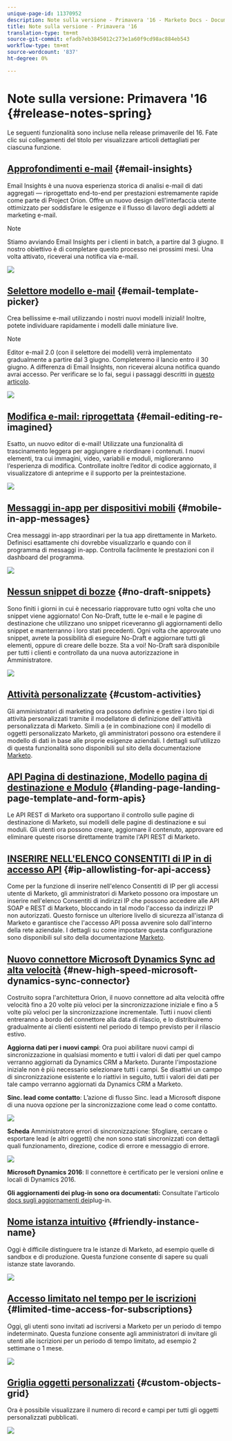 ```yaml
---
unique-page-id: 11370952
description: Note sulla versione - Primavera '16 - Marketo Docs - Documentazione prodotto
title: Note sulla versione - Primavera '16
translation-type: tm+mt
source-git-commit: efadb7eb3845012c273e1a60f9cd98ac884eb543
workflow-type: tm+mt
source-wordcount: '837'
ht-degree: 0%

---
```



# Note sulla versione: Primavera &#39;16 {#release-notes-spring}

Le seguenti funzionalità sono incluse nella release primaverile del 16. Fate clic sui collegamenti del titolo per visualizzare articoli dettagliati per ciascuna funzione.

## [Approfondimenti e-mail](http://docs.marketo.com/display/docs/email+insights) {#email-insights}

Email Insights è una nuova esperienza storica di analisi e-mail di dati aggregati — riprogettato end-to-end per prestazioni estremamente rapide come parte di Project Orion. Offre un nuovo design dell&#39;interfaccia utente ottimizzato per soddisfare le esigenze e il flusso di lavoro degli addetti al marketing e-mail.

>[!NOTE]
>
>Stiamo avviando Email Insights per i clienti in batch, a partire dal 3 giugno. Il nostro obiettivo è di completare questo processo nei prossimi mesi. Una volta attivato, riceverai una notifica via e-mail.

![](assets/two.png)

## [Selettore modello e-mail](/help/marketo/product-docs/email-marketing/general/email-editor-2/email-template-picker-overview.md) {#email-template-picker}

Crea bellissime e-mail utilizzando i nostri nuovi modelli iniziali! Inoltre, potete individuare rapidamente i modelli dalle miniature live.

>[!NOTE]
>
>Editor e-mail 2.0 (con il selettore dei modelli) verrà implementato gradualmente a partire dal 3 giugno. Completeremo il lancio entro il 30 giugno. A differenza di Email Insights, non riceverai alcuna notifica quando avrai accesso. Per verificare se lo fai, segui i passaggi descritti in [questo articolo](https://docs.marketo.com/pages/viewpage.action?pageId=11373011).

![](assets/5-29-home-starter-templates.png)

## [Modifica e-mail: riprogettata](/help/marketo/product-docs/email-marketing/general/email-editor-2/email-editor-v2-0-overview.md) {#email-editing-re-imagined}

Esatto, un nuovo editor di e-mail! Utilizzate una funzionalità di trascinamento leggera per aggiungere e riordinare i contenuti. I nuovi elementi, tra cui immagini, video, variabili e moduli, miglioreranno l’esperienza di modifica. Controllate inoltre l’editor di codice aggiornato, il visualizzatore di anteprime e il supporto per la preintestazione.

![](assets/17a-29-modules-next.png)

## [Messaggi in-app per dispositivi mobili](/help/marketo/product-docs/mobile-marketing/in-app-messages/understanding-in-app-messages.md) {#mobile-in-app-messages}

Crea messaggi in-app straordinari per la tua app direttamente in Marketo. Definisci esattamente chi dovrebbe visualizzarlo e quando con il programma di messaggi in-app. Controlla facilmente le prestazioni con il dashboard del programma.

![](assets/pasted-image-at-2016-05-24-09-45-am.png)

## [Nessun snippet di bozze](/help/marketo/product-docs/administration/users-and-roles/managing-user-roles-and-permissions/enable-no-draft-for-snippets.md) {#no-draft-snippets}

Sono finiti i giorni in cui è necessario riapprovare tutto ogni volta che uno snippet viene aggiornato! Con No-Draft, tutte le e-mail e le pagine di destinazione che utilizzano uno snippet riceveranno gli aggiornamenti dello snippet e manterranno i loro stati precedenti. Ogni volta che approvate uno snippet, avrete la possibilità di eseguire No-Draft e aggiornare tutti gli elementi, oppure di creare delle bozze. Sta a voi! No-Draft sarà disponibile per tutti i clienti e controllato da una nuova autorizzazione in Amministratore.

![](assets/image2016-5-16-15-3a41-3a17.png)

## [Attività personalizzate](http://docs.marketo.com/display/docs/marketo+custom+activities) {#custom-activities}

Gli amministratori di marketing ora possono definire e gestire i loro tipi di attività personalizzati tramite il modellatore di definizione dell&#39;attività personalizzata di Marketo. Simili a (e in combinazione con) il modello di oggetti personalizzato Marketo, gli amministratori possono ora estendere il modello di dati in base alle proprie esigenze aziendali. I dettagli sull’utilizzo di questa funzionalità sono disponibili sul sito della documentazione [Marketo](https://docs.marketo.com/display/public/DOCS/Marketo+Custom+Activities).

## [API Pagina di destinazione, Modello pagina di destinazione e Modulo](http://developers.marketo.com/blog/spring-2016-updates/) {#landing-page-landing-page-template-and-form-apis}

Le API REST di Marketo ora supportano il controllo sulle pagine di destinazione di Marketo, sui modelli delle pagine di destinazione e sui moduli. Gli utenti ora possono creare, aggiornare il contenuto, approvare ed eliminare queste risorse direttamente tramite l&#39;API REST di Marketo.

## [INSERIRE NELL&#39;ELENCO CONSENTITI di  IP in  di accesso API](/help/marketo/product-docs/administration/additional-integrations/create-an-allowlist-for-ip-based-api-access.md) {#ip-allowlisting-for-api-access}

Come per la funzione di inserire nell&#39;elenco Consentiti di  IP per gli accessi utente di Marketo, gli amministratori di Marketo possono ora impostare un inserire nell&#39;elenco Consentiti  di indirizzi IP che possono accedere alle API SOAP e REST di Marketo, bloccando in tal modo l&#39;accesso da indirizzi IP non autorizzati. Questo fornisce un ulteriore livello di sicurezza all&#39;istanza di Marketo e garantisce che l&#39;accesso API possa avvenire solo dall&#39;interno della rete aziendale. I dettagli su come impostare questa configurazione sono disponibili sul sito della documentazione [Marketo](https://docs.marketo.com/display/public/DOCS/Create+a+Whitelist+for+IP-Based+API+Access).

## [Nuovo connettore Microsoft Dynamics Sync ad alta velocità](/help/marketo/product-docs/crm-sync/microsoft-dynamics-sync/microsoft-dynamics-sync-details/sync-status.md) {#new-high-speed-microsoft-dynamics-sync-connector}

Costruito sopra l&#39;architettura Orion, il nuovo connettore ad alta velocità offre velocità fino a 20 volte più veloci per la sincronizzazione iniziale e fino a 5 volte più veloci per la sincronizzazione incrementale. Tutti i nuovi clienti entreranno a bordo del connettore alla data di rilascio, e lo distribuiremo gradualmente ai clienti esistenti nel periodo di tempo previsto per il rilascio estivo.

**Aggiorna dati per i nuovi campi**: Ora puoi abilitare nuovi campi di sincronizzazione in qualsiasi momento e tutti i valori di dati per quel campo verranno aggiornati da Dynamics CRM a Marketo. Durante l&#39;impostazione iniziale non è più necessario selezionare tutti i campi. Se disattivi un campo di sincronizzazione esistente e lo riattivi in seguito, tutti i valori dei dati per tale campo verranno aggiornati da Dynamics CRM a Marketo.

**Sinc. lead come contatto**: L’azione di flusso Sinc. lead a Microsoft dispone di una nuova opzione per la sincronizzazione come lead o come contatto.

![](assets/image2016-5-19-8-3a59-3a9.png)

**Scheda** Amministratore errori di sincronizzazione:  Sfogliare, cercare o esportare lead (e altri oggetti) che non sono stati sincronizzati con dettagli quali funzionamento, direzione, codice di errore e messaggio di errore.

![](assets/sync-errors.png)

**Microsoft Dynamics 2016**: Il connettore è certificato per le versioni online e locali di Dynamics 2016.

**Gli aggiornamenti dei plug-in sono ora documentati:** Consultate l&#39;articolo [docs sugli aggiornamenti dei](/help/marketo/product-docs/crm-sync/microsoft-dynamics-sync/marketo-plugin-releases-for-microsoft-dynamics.md)plug-in.

## [Nome istanza intuitivo](/help/marketo/product-docs/administration/settings/edit-subscription-settings.md) {#friendly-instance-name}

Oggi è difficile distinguere tra le istanze di Marketo, ad esempio quelle di sandbox e di produzione. Questa funzione consente di sapere su quali istanze state lavorando.

![](assets/image2016-5-16-15-3a57-3a14.png)

## [Accesso limitato nel tempo per le iscrizioni](/help/marketo/product-docs/administration/users-and-roles/managing-marketo-users.md) {#limited-time-access-for-subscriptions}

Oggi, gli utenti sono invitati ad iscriversi a Marketo per un periodo di tempo indeterminato. Questa funzione consente agli amministratori di invitare gli utenti alle iscrizioni per un periodo di tempo limitato, ad esempio 2 settimane o 1 mese.

![](assets/image2016-5-16-15-3a59-3a52.png)

## [Griglia oggetti personalizzati](/help/marketo/product-docs/administration/marketo-custom-objects/understanding-marketo-custom-objects.md) {#custom-objects-grid}

Ora è possibile visualizzare il numero di record e campi per tutti gli oggetti personalizzati pubblicati.

![](assets/custom-objects-grid.png)

